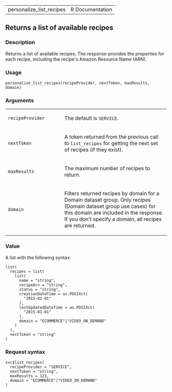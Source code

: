 <table style="width: 100%;">
<tbody>
<tr class="odd">
<td>personalize_list_recipes</td>
<td style="text-align: right;">R Documentation</td>
</tr>
</tbody>
</table>

## Returns a list of available recipes

### Description

Returns a list of available recipes. The response provides the
properties for each recipe, including the recipe's Amazon Resource Name
(ARN).

### Usage

    personalize_list_recipes(recipeProvider, nextToken, maxResults, domain)

### Arguments

<table>
<colgroup>
<col style="width: 35%" />
<col style="width: 65%" />
</colgroup>
<tbody>
<tr class="odd">
<td><code
id="personalize_list_recipes_:_recipeProvider">recipeProvider</code></td>
<td><p>The default is <code>SERVICE</code>.</p></td>
</tr>
<tr class="even">
<td><code
id="personalize_list_recipes_:_nextToken">nextToken</code></td>
<td><p>A token returned from the previous call to
<code>list_recipes</code> for getting the next set of recipes (if they
exist).</p></td>
</tr>
<tr class="odd">
<td><code
id="personalize_list_recipes_:_maxResults">maxResults</code></td>
<td><p>The maximum number of recipes to return.</p></td>
</tr>
<tr class="even">
<td><code id="personalize_list_recipes_:_domain">domain</code></td>
<td><p>Filters returned recipes by domain for a Domain dataset group.
Only recipes (Domain dataset group use cases) for this domain are
included in the response. If you don't specify a domain, all recipes are
returned.</p></td>
</tr>
</tbody>
</table>

### Value

A list with the following syntax:

    list(
      recipes = list(
        list(
          name = "string",
          recipeArn = "string",
          status = "string",
          creationDateTime = as.POSIXct(
            "2015-01-01"
          ),
          lastUpdatedDateTime = as.POSIXct(
            "2015-01-01"
          ),
          domain = "ECOMMERCE"|"VIDEO_ON_DEMAND"
        )
      ),
      nextToken = "string"
    )

### Request syntax

    svc$list_recipes(
      recipeProvider = "SERVICE",
      nextToken = "string",
      maxResults = 123,
      domain = "ECOMMERCE"|"VIDEO_ON_DEMAND"
    )
